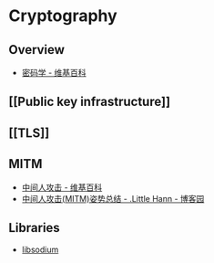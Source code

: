 # Cryptography

## Overview

- [密码学 - 维基百科](https://zh.wikipedia.org/wiki/%E5%AF%86%E7%A0%81%E5%AD%A6)

## [[Public key infrastructure]]

## [[TLS]]

## MITM

- [中间人攻击 - 维基百科](https://zh.wikipedia.org/wiki/%E4%B8%AD%E9%97%B4%E4%BA%BA%E6%94%BB%E5%87%BB)
- [中间人攻击(MITM)姿势总结 - .Little Hann - 博客园](http://www.cnblogs.com/LittleHann/p/3735602.html)

## Libraries

- [libsodium](https://download.libsodium.org/doc/)

